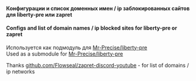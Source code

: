 #### Конфигурации и список доменных имен / ip заблокированных сайтов для liberty-pre или zapret  
#### Configs and list of domain names / ip blocked sites for liberty-pre or zapret

Используется как подмодуль для [Mr-Precise/liberty-pre](https://github.com/Mr-Precise/liberty-pre)  
Used as a submodule for [Mr-Precise/liberty-pre](https://github.com/Mr-Precise/liberty-pre)  

Thanks [github.com/Flowseal/zapret-discord-youtube](https://github.com/Flowseal/zapret-discord-youtube) - for list of domains / ip networks
